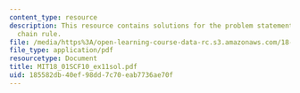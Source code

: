 ```yaml
---
content_type: resource
description: This resource contains solutions for the problem statements related to
  chain rule.
file: /media/https%3A/open-learning-course-data-rc.s3.amazonaws.com/18-01sc-single-variable-calculus-fall-2010/185582db40ef98dd7c70eab7736ae70f_MIT18_01SCF10_ex11sol.pdf
file_type: application/pdf
resourcetype: Document
title: MIT18_01SCF10_ex11sol.pdf
uid: 185582db-40ef-98dd-7c70-eab7736ae70f
---
```

